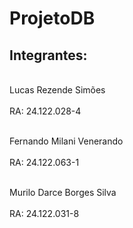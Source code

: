 # ProjetoDB
## Integrantes:
<br>Lucas Rezende Simões</br>
<br>RA: 24.122.028-4<br>

<br>Fernando Milani Venerando</br>
<br>RA: 24.122.063-1</br>

<br>Murilo Darce Borges Silva</br>
<br>RA: 24.122.031-8</br>
